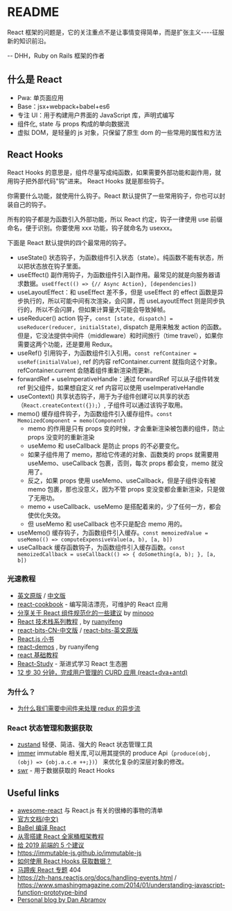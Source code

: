 # README

React 框架的问题是，它的关注重点不是让事情变得简单，而是扩张主义----征服新的知识前沿。

-- DHH，Ruby on Rails 框架的作者

## 什么是 React

- Pwa: 单页面应用
- Base：jsx+webpack+babel+es6
- 专注 UI：用于构建用户界面的 JavaScript 库，声明式编写
- 组件化, state 与 props 构成的单向数据流
- 虚拟 DOM，是轻量的 js 对象，只保留了原生 dom 的一些常用的属性和方法

## React Hooks

React Hooks 的意思是，组件尽量写成纯函数，如果需要外部功能和副作用，就用钩子把外部代码"钩"进来。 React Hooks 就是那些钩子。

你需要什么功能，就使用什么钩子。React 默认提供了一些常用钩子，你也可以封装自己的钩子。

所有的钩子都是为函数引入外部功能，所以 React 约定，钩子一律使用 use 前缀命名，便于识别。你要使用 xxx 功能，钩子就命名为 usexxx。

下面是 React 默认提供的四个最常用的钩子。

- useState() 状态钩子，为函数组件引入状态（state）。纯函数不能有状态，所以把状态放在钩子里面。
- useEffect() 副作用钩子，为函数组件引入副作用。最常见的就是向服务器请求数据。`useEffect(() => {// Async Action}, [dependencies])`
- useLayoutEffect：和 useEffect 差不多，但是 useEffect 的 effect 函数是异步执行的，所以可能中间有次渲染，会闪屏，而 useLayoutEffect 则是同步执行的，所以不会闪屏，但如果计算量大可能会导致掉帧。
- useReducer() action 钩子，`const [state, dispatch] = useReducer(reducer, initialState)`, dispatch 是用来触发 action 的函数。但是，它没法提供中间件（middleware）和时间旅行（time travel），如果你需要这两个功能，还是要用 Redux。
- useRef() 引用钩子，为函数组件引入引用。`const refContainer = useRef(initialValue)`, ref 的内容 refContainer.current 就指向这个对象。refContainer.current 会随着组件重新渲染而更新。
- forwardRef + useImperativeHandle：通过 forwardRef 可以从子组件转发 ref 到父组件，如果想自定义 ref 内容可以使用 useImperativeHandle
- useContext() 共享状态钩子，用于为子组件创建可以共享的状态（`React.createContext({});`）, 子组件可以通过该钩子取用。
- memo() 缓存组件钩子，为函数组件引入缓存组件。`const MemoizedComponent = memo(Component)`
  - memo 的作用是只有 props 变的时候，才会重新渲染被包裹的组件，防止 props 没变时的重新渲染
  - useMemo 和 useCallback 是防止 props 的不必要变化。
  - 如果子组件用了 memo，那给它传递的对象、函数类的 props 就需要用 useMemo、useCallback 包裹，否则，每次 props 都会变，memo 就没用了。
  - 反之，如果 props 使用 useMemo、useCallback，但是子组件没有被 memo 包裹，那也没意义，因为不管 props 变没变都会重新渲染，只是做了无用功。
  - memo + useCallback、useMemo 是搭配着来的，少了任何一方，都会使优化失效。
  - 但 useMemo 和 useCallback 也不只是配合 memo 用的。
- useMemo() 缓存钩子，为函数组件引入缓存。`const memoizedValue = useMemo(() => computeExpensiveValue(a, b), [a, b])`
- useCallback 缓存函数钩子，为函数组件引入缓存函数。`const memoizedCallback = useCallback(() => { doSomething(a, b); }, [a, b])`

### 光速教程

- [英文原版](https://github.com/airbnb/javascript/tree/master/react) / [中文版](https://github.com/JasonBoy/javascript/tree/master/react)
- [react-cookbook](https://github.com/shimohq/react-cookbook) - 编写简洁漂亮，可维护的 React 应用
- [分享关于 React 组件规范化的一些建议](https://github.com/minooo/React-Study/issues/6) by [minooo](https://github.com/minooo)
- [React 技术栈系列教程](http://www.ruanyifeng.com/blog/2016/09/react-technology-stack.html) , by [ruanyifeng](https://github.com/ruanyf)
- [react-bits-CN-中文版](https://github.com/hateonion/react-bits-CN) / [react-bits-英文原版](https://github.com/vasanthk/react-bits)
- [React.js 小书](http://huziketang.mangojuice.top/books/react/)
- [react-demos](https://github.com/ruanyf/react-demos) , by ruanyifeng
- [react 基础教程](https://github.com/dk-lan/react)
- [React-Study](https://github.com/minooo/React-Study) - 渐进式学习 React 生态圈
- [12 步 30 分钟，完成用户管理的 CURD 应用 (react+dva+antd)](https://github.com/sorrycc/blog/issues/18)

### 为什么？

- [为什么我们需要中间件来处理 redux 的异步流](http://www.xiaojichao.com/post/why-do-we-need-middleware-for-async-flow-in-redux.html)

### React 状态管理和数据获取

- [zustand](https://github.com/pmndrs/zustand/) 轻便、简洁、强大的 React 状态管理工具
- [immer](https://github.com/immerjs/immer) immutable 相关库,可以用其提供的 produce Api（`produce(obj, (obj) => {obj.a.c.e ++;})`） 来优化复杂的深层对象的修改。
- [swr](https://github.com/vercel/swr) - 用于数据获取的 React Hooks

## Useful links

- [awesome-react](https://github.com/enaqx/awesome-react) 与 React.js 有关的很棒的事物的清单
- [官方文档(中文)](https://zh-hans.react.dev/)
- [BaBel 编译 React](https://url.cn/5q6x24D)
- [从零搭建 React 全家桶框架教程](https://github.com/brickspert/blog/issues/1)
- [给 2019 前端的 5 个建议](https://github.com/camsong/blog/issues/11)
- https://immutable-js.github.io/immutable-js
- [如何使用 React Hooks 获取数据？](https://www.robinwieruch.de/react-hooks-fetch-data/)
- [马蹄疾 React 专题](https://github.com/veedrin/horseshoe/tree/master/react) 404
- https://zh-hans.reactjs.org/docs/handling-events.html / https://www.smashingmagazine.com/2014/01/understanding-javascript-function-prototype-bind
- [Personal blog by Dan Abramov](https://overreacted.io/zh-hans)
